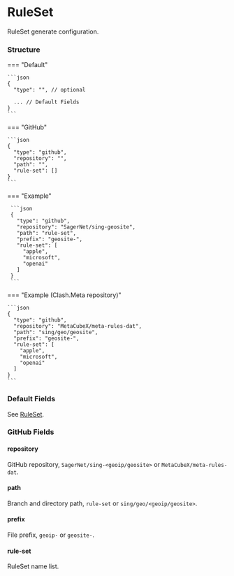 # RuleSet

RuleSet generate configuration.

### Structure

=== "Default"

    ```json
    {
      "type": "", // optional
      
      ... // Default Fields
    }
    ```

=== "GitHub"

    ```json
    {
      "type": "github",
      "repository": "",
      "path": "",
      "rule-set": []
    }
    ```

=== "Example"

     ```json
     {
       "type": "github",
       "repository": "SagerNet/sing-geosite",
       "path": "rule-set",
       "prefix": "geosite-",
       "rule-set": [
         "apple",
         "microsoft",
         "openai"
       ]
     }
     ```

=== "Example (Clash.Meta repository)"

    ```json
    {
      "type": "github",
      "repository": "MetaCubeX/meta-rules-dat",
      "path": "sing/geo/geosite",
      "prefix": "geosite-",
      "rule-set": [
        "apple",
        "microsoft",
        "openai"
      ]
    }
    ```

### Default Fields

See [RuleSet](https://sing-box.sagernet.org/configuration/rule-set/).

### GitHub Fields

#### repository

GitHub repository, `SagerNet/sing-<geoip/geosite>` or `MetaCubeX/meta-rules-dat`.

#### path

Branch and directory path, `rule-set` or `sing/geo/<geoip/geosite>`.

#### prefix

File prefix, `geoip-` or `geosite-`.

#### rule-set

RuleSet name list.
